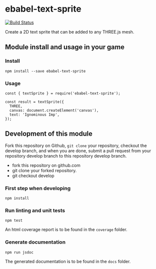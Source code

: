 # ebabel-text-sprite
[![Build Status](https://travis-ci.org/ebabel-games/ebabel-text-sprite.svg?branch=master)](https://travis-ci.org/ebabel-games/ebabel-text-sprite)

Create a 2D text sprite that can be added to any THREE.js mesh.

## Module install and usage in your game

### Install
```
npm install --save ebabel-text-sprite
```

### Usage
```
const { textSprite } = require('ebabel-text-sprite');

const result = textSprite({
  THREE,
  canvas: document.createElement('canvas'),
  text: 'Ignominous Imp',
});
```

## Development of this module
Fork this repository on Github, `git clone` your repository, checkout the develop branch, and when you are done, submit a pull request from your repository develop branch to this repository develop branch.

* fork this repository on github.com
* git clone your forked repository.
* git checkout develop

### First step when developing
```
npm install
```

### Run linting and unit tests
```
npm test
```

An html coverage report is to be found in the `coverage` folder.

### Generate documentation
```
npm run jsdoc
```

The generated documentation is to be found in the `docs` folder.
